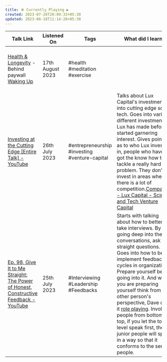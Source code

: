 ```yaml
---
title: ⏸️ Currently Playing ▶️
created: 2023-07-26T20:09:33+05:30
updated: 2023-08-18T11:14:28+05:30
---
```


| Talk Link                                                                                                                           | Listened On      | Tags                                          | What did I learn?                                                                                                                                                                                                                                                                                                                                                                                                                                                                                         | Social Links                                                                                                               |
| ----------------------------------------------------------------------------------------------------------------------------------- | ---------------- | --------------------------------------------- | --------------------------------------------------------------------------------------------------------------------------------------------------------------------------------------------------------------------------------------------------------------------------------------------------------------------------------------------------------------------------------------------------------------------------------------------------------------------------------------------------------- | -------------------------------------------------------------------------------------------------------------------------- |
| [Health & Longevity](https://app.wakingup.com/life/conversations/COCE1CB) - Behind paywall [Waking Up]()                                                            | 17th August 2023 | #health #meditation #exercise                 |                                                                                                                                                                                                                                                                                                                                                                                                                                                                                                           | [Home - Peter Attia](https://peterattiamd.com/)  [Peter Attia (@peterattiamd) • Instagram photos and videos](https://www.instagram.com/peterattiamd/)  [Peter Attia / X](https://twitter.com/PeterAttiaMD)                                                                                                                           |
| [Investing at the Cutting Edge [Entire Talk] - YouTube](https://www.youtube.com/watch?v=DDgOINdqUHA)                                | 26th July 2023   | #entrepreneurship #investing #venture-capital | Talks about Lux Capital's investments into cutting edge sci-fi tech. Goes into various different investments Lux has made before it started garnering interest. Gives pointers as to who Lux invests in, people who have got the know how to tackle a really hard problem. They don't invest in areas where there is a lot of competition.[Companies - Lux Capital - Science and Tech Venture Capital](https://www.luxcapital.com/companies)                                                              | [Josh Wolfe's Twitter](https://twitter.com/wolfejosh)[Josh Wolfe's Linkedin](https://www.linkedin.com/in/josh-wolfe-7883/) |
| [Ep. 98, Give It to Me Straight: The Power of Honest, Constructive Feedback - YouTube](https://www.youtube.com/watch?v=2yOsZVgj_FE) | 25th July 2023   | #Interviewing #Leadership #Feedbacks          | Starts with talking about how to better take interviews. By going deep into the conversations, ask straight questions. Goes into how to better implement feedback cycles in organizations. Prepare yourself before going into it. And while you are preparing yourself think from other person's perspective, Dave calls it <u>role playing</u>. Involve people from bottom to top, if you let the top level speak first, the junior people will speak in a way so that it conforms to the senior people. | [Dave Dodson's Twitter](https://twitter.com/davedodson307)                                                                 |
